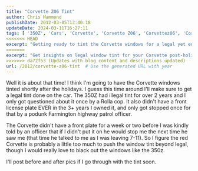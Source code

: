 ```yaml
---
title: "Corvette Z06 Tint"
author: Chris Hammond
publishDate: 2012-03-05T13:40:18
updateDate: 2024-03-11T16:27:11
tags: [ '350Z', 'Cars', 'Corvette', 'Corvette Z06', 'Corvettez06', 'CorvetteZ06org', 'Nissan', 'Project 350Z', 'Project350z', 'Project350zcom' ]
<<<<<<< HEAD
excerpt: "Getting ready to tint the Corvette windows for a legal yet edgy look, reminiscing on past experiences with the 350Z. Stay tuned for updates!"
=======
excerpt: "Get insights on legal window tint for your Corvette post-holidays. Avoid tickets by ensuring compliance and enjoy a sleek look with blacked-out windows."
>>>>>>> da72f53 (Updates with blog content and descriptions updated)
url: /2012/corvette-z06-tint  # Use the generated URL with year
---
```

<p>Well it is about that time! I think I&#39;m going to have the Corvette windows tinted shortly after the holidays. I guess this time around I&#39;ll make sure to get a legal tint done on the car. The 350Z had illegal tint for over 2 years and I only got questioned about it once by a Rolla cop. It also didn&#39;t have a front license plate EVER in the 3+ years I owned it, and only got stopped once for that by a podunk Farmington highway patrol officer.</p>  <p>The Corvette didn&#39;t have a front plate for a week or two before I was kindly told by an officer that if I didn&#39;t put it on he would stop me the next time he saw me (that time he talked to me as I was leaving 7-11). So I figure the red Corvette is probably a little too much to push the window tint beyond legal, though I would really love to black out the windows like the 350z.</p>  <p>I&#39;ll post before and after pics if I go through with the tint soon.</p> 

